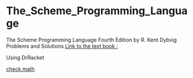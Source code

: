 # The_Scheme_Programming_Language
The Scheme Programming Language Fourth Edition by R. Kent Dybvig Problems and Solutions [Link to the text book :](https://www.scheme.com/tspl4/)

Using DrRacket

[check math](https://www.mathpapa.com/calc.html?q=2x%20@%20x%3D3)
